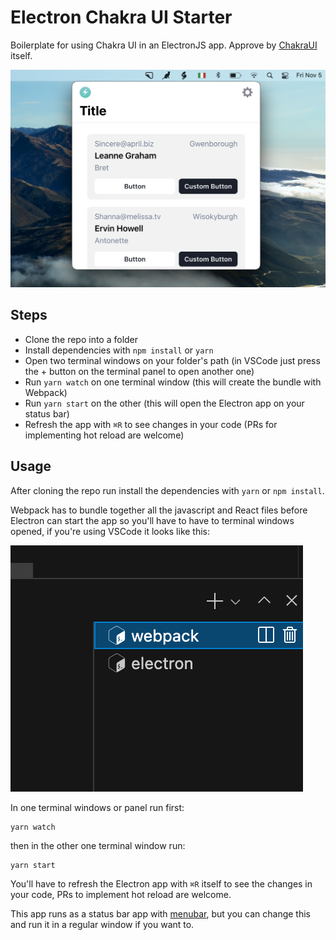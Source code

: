 # Electron Chakra UI Starter

Boilerplate for using Chakra UI in an ElectronJS app.
Approve by [ChakraUI](https://twitter.com/chakra_ui/status/1456649331218558985) itself.

![alt text](./preview.png "Title")

## Steps
* Clone the repo into a folder
* Install dependencies with `npm install` or `yarn`
* Open two terminal windows on your folder's path (in VSCode just press the + button on the terminal panel to open another one)
* Run `yarn watch` on one terminal window (this will create the bundle with Webpack)
* Run `yarn start` on the other (this will open the Electron app on your status bar)
* Refresh the app with `⌘R` to see changes in your code (PRs for implementing hot reload are welcome)

## Usage
After cloning the repo run install the dependencies with `yarn` or `npm install`.

Webpack has to bundle together all the javascript and React files before Electron can start the app so you'll have to have to terminal windows opened, if you're using VSCode it looks like this:

![alt text](./TerminalsPanelVScode.png "Title")

In one terminal windows or panel run first:
```
yarn watch
```

then in the other one terminal window run:
```
yarn start
```

You'll have to refresh the Electron app with `⌘R` itself to see the changes in your code, PRs to implement hot reload are welcome.

This app runs as a status bar app with [menubar](https://github.com/maxogden/menubar), but you can change this and run it in a regular window if you want to.
